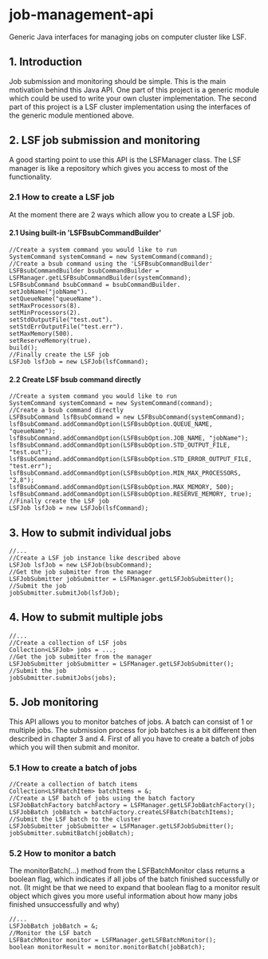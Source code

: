 # job-management-api
Generic Java interfaces for managing jobs on computer cluster like LSF.

## 1. Introduction ##

Job submission and monitoring should be simple. This is the main motivation behind this Java API. One part of this project is a generic module which could be
used to write your own cluster implementation.
The second part of this project is a LSF cluster implementation using the interfaces of the generic module mentioned above.

## 2. LSF job submission and monitoring ##

A good starting point to use this API is the LSFManager class. The LSF manager is like a repository which gives you access to most of the functionality.

### 2.1 How to create a LSF job ###

At the moment there are 2 ways which allow you to create a LSF job.
#### 2.1 Using built-in 'LSFBsubCommandBuilder' ####

```
//Create a system command you would like to run
SystemCommand systemCommand = new SystemCommand(command);
//Create a bsub command using the 'LSFBsubCommandBuilder'
LSFBsubCommandBuilder bsubCommandBuilder = LSFManager.getLSFBsubCommandBuilder(systemCommand);
LSFBsubCommand bsubCommand = bsubCommandBuilder.
setJobName("jobName").
setQueueName("queueName").
setMaxProcessors(8).
setMinProcessors(2).
setStdOutputFile("test.out").
setStdErrOutputFile("test.err").
setMaxMemory(500).
setReserveMemory(true).
build();
//Finally create the LSF job
LSFJob lsfJob = new LSFJob(lsfCommand);
```

#### 2.2 Create LSF bsub command directly ####

```
//Create a system command you would like to run
SystemCommand systemCommand = new SystemCommand(command);
//Create a bsub command directly
LSFBsubCommand lsfBsubCommand = new LSFBsubCommand(systemCommand);
lsfBsubCommand.addCommandOption(LSFBsubOption.QUEUE_NAME, "queueName");
lsfBsubCommand.addCommandOption(LSFBsubOption.JOB_NAME, "jobName");
lsfBsubCommand.addCommandOption(LSFBsubOption.STD_OUTPUT_FILE, "test.out");
lsfBsubCommand.addCommandOption(LSFBsubOption.STD_ERROR_OUTPUT_FILE, "test.err");
lsfBsubCommand.addCommandOption(LSFBsubOption.MIN_MAX_PROCESSORS, "2,8");
lsfBsubCommand.addCommandOption(LSFBsubOption.MAX_MEMORY, 500);
lsfBsubCommand.addCommandOption(LSFBsubOption.RESERVE_MEMORY, true);
//Finally create the LSF job
LSFJob lsfJob = new LSFJob(lsfCommand);
```

## 3. How to submit individual jobs ##

```
//...
//Create a LSF job instance like described above
LSFJob lsfJob = new LSFJob(bsubCommand);
//Get the job submitter from the manager
LSFJobSubmitter jobSubmitter = LSFManager.getLSFJobSubmitter();
//Submit the job
jobSubmitter.submitJob(lsfJob);
```

## 4. How to submit multiple jobs ##

```
//...
//Create a collection of LSF jobs
Collection<LSFJob> jobs = ...;
//Get the job submitter from the manager
LSFJobSubmitter jobSubmitter = LSFManager.getLSFJobSubmitter();
//Submit the job
jobSubmitter.submitJobs(jobs);
```

## 5. Job monitoring ##

This API allows you to monitor batches of jobs. A batch can consist of 1 or multiple jobs. The submission process for job batches is a bit different then described in chapter 3 and 4. First of all you have to create a batch of jobs which you will then submit and monitor.
### 5.1 How to create a batch of jobs ###

```
//Create a collection of batch items
Collection<LSFBatchItem> batchItems = &;
//Create a LSF batch of jobs using the batch factory
LSFJobBatchFactory batchFactory = LSFManager.getLSFJobBatchFactory();
LSFJobBatch jobBatch = batchFactory.createLSFBatch(batchItems);
//Submit the LSF batch to the cluster
LSFJobSubmitter jobSubmitter = LSFManager.getLSFJobSubmitter();
jobSubmitter.submitBatch(jobBatch);
```

### 5.2 How to monitor a batch ###

The monitorBatch(...) method from the LSFBatchMonitor class returns a boolean flag, which indicates if all jobs of the batch finished successfully or not. (It might be that we need to expand that boolean flag to a monitor result object which gives you more useful information about how many jobs finished unsuccessfully and why)

```
//...
LSFJobBatch jobBatch = &;
//Monitor the LSF batch
LSFBatchMonitor monitor = LSFManager.getLSFBatchMonitor();
boolean monitorResult = monitor.monitorBatch(jobBatch);
```